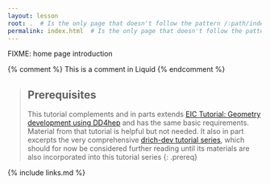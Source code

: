 ```yaml
---
layout: lesson
root: .  # Is the only page that doesn't follow the pattern /:path/index.html
permalink: index.html  # Is the only page that doesn't follow the pattern /:path/index.html
---
```

FIXME: home page introduction

<!-- this is an html comment -->

{% comment %} This is a comment in Liquid {% endcomment %}

> ## Prerequisites
>
> This tutorial complements and in parts extends [EIC Tutorial: Geometry development using DD4hep](https://github.com/eic/tutorial-geometry-development-using-dd4hep) and has the same basic requirements. Material from that tutorial is helpful but not needed.
It also in part excerpts the very comprehensive [drich-dev tutorial series](https://github.com/eic/drich-dev/blob/main/doc/tutorials/README.md), which should for now be considered further reading until its materials are also incorporated into this tutorial series
{: .prereq}


{% include links.md %}
